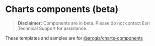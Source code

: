 # Charts components (beta)

> **Disclaimer:** Components are in beta. Please do not contact Esri Technical Support for assistance.

These templates and samples are for [@arcgis/charts-components](https://www.npmjs.com/package/@arcgis/charts-components)
